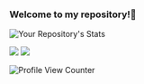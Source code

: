### Welcome to my repository!👋


![Your Repository's Stats](https://github-readme-stats.vercel.app/api/top-langs/?username=rafaelstx&theme=noctis_minimus)

<div>
  <a href="https://www.linkedin.com/in/rafaelstx/" target="_blank"><img src="https://img.shields.io/badge/-LinkedIn-%230077B5?style=for-the-badge&logo=linkedin&logoColor=white" target="_blank"></a>
  <a href = "mailto:rafaelsteixeira03@gmail.com"><img src="https://img.shields.io/badge/-Gmail-%23333?style=for-the-badge&logo=gmail&logoColor=white" target="_blank">    </a>
</div>

![Profile View Counter](https://komarev.com/ghpvc/?username=rafaelstx)

